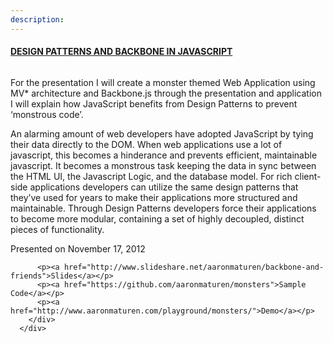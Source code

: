 ```yaml
---
description:
---
```


<div class="row">
	<div class="span8">
	  <div class="row">
	    <div class="span8">
	      <h4><strong><a href="#">DESIGN PATTERNS AND BACKBONE IN JAVASCRIPT</a></strong></h4>
	    </div>
	  </div>
	  <div class="row">
	    <div class="span2">
	      <a href="#" class="thumbnail">
	          <img src="{{urls.media}}/monster1.jpg" class="img-polaroid" alt="">
	      </a>
	    </div>
	    <div class="span6">   
	      <p>
	For the presentation I will create a monster themed Web Application using MV* architecture and Backbone.js through the presentation and application I will explain how JavaScript benefits from Design Patterns to prevent ‘monstrous code’.
	      </p>
	      <p>
	      An alarming amount of web developers have adopted JavaScript by tying their data directly to the DOM. When web applications use a lot of javascript, this becomes a hinderance and prevents efficient, maintainable javascript. It becomes a monstrous task keeping the data in sync between the HTML UI, the Javascript Logic, and the database model. For rich client-side applications developers can utilize the same design patterns that they’ve used for years to make their applications more structured and maintainable. Through Design Patterns developers force their applications to become more modular, containing a set of highly decoupled, distinct pieces of functionality.</p><p>Presented on November 17, 2012</p>

	      <p><a href="http://www.slideshare.net/aaronmaturen/backbone-and-friends">Slides</a></p>
	      <p><a href="https://github.com/aaronmaturen/monsters">Sample Code</a></p>
	      <p><a href="http://www.aaronmaturen.com/playground/monsters/">Demo</a></p>
	    </div>
	  </div>
  </div>
</div>
